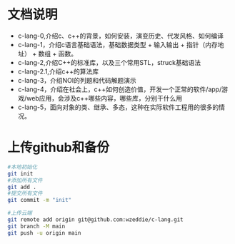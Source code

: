 #  文档说明
- c-lang-0,介绍c、c++的背景，如何安装，演变历史、代发风格、如何编译
- c-lang-1，介绍c语言基础语法，基础数据类型 + 输入输出 + 指针（内存地址） + 数组 + 函数。  
- c-lang-2,介绍C++的标准库，以及三个常用STL，struck基础语法
- c-lang-2.1,介绍c++的算法库
- c-lang-3，介绍NOI的列题和代码解题演示
- c-lang-4，介绍在社会上，c++如何创造价值，开发一个正常的软件/app/游戏/web应用，会涉及c++哪些内容，哪些库，分别干什么用
- c-lang-5，面向对象的类、继承、多态，这种在实际软件工程用的很多的情况。  
  
# 上传github和备份
```bash
#本地初始化
git init 
#添加所有文件
git add .
#提交所有文件
git commit -m "init"

#上传云端
git remote add origin git@github.com:wzeddie/c-lang.git
git branch -M main
git push -u origin main 
```